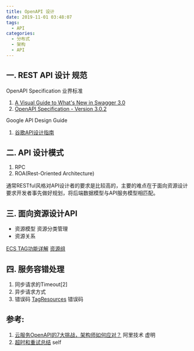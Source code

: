 ```yaml
---
title: OpenAPI 设计  
date: 2019-11-01 03:48:07
tags:
  - API
categories:
  - 分布式  
  - 架构  
  - API
---
```


<p></p>
<!-- more-->


## 一. REST API 设计 规范
OpenAPI Specification 业界标准
1. [A Visual Guide to What's New in Swagger 3.0](https://blog.readme.io/an-example-filled-guide-to-swagger-3-2/)
2. [OpenAPI Specification - Version 3.0.2](https://swagger.io/specification/)

Google API Design Guide
1. [谷歌API设计指南](https://www.bookstack.cn/read/API-design-guide/API-design-guide-README.md)

## 二. API 设计模式
1. RPC
2. ROA(Rest-Oriented Architecture)

通常RESTful风格对API设计者的要求是比较高的，主要的难点在于面向资源设计要求开发者事先做好规划，将后端数据模型与API服务模型相匹配。

## 三. 面向资源设计API
+ 资源模型
资源分类管理
+ 资源关系

[ECS TAG功能详解](https://yq.aliyun.com/articles/497936)
[资源组](https://www.alibabacloud.com/help/zh/doc-detail/54182.htm)

## 四. 服务容错处理
1. 同步请求的Timeout[2]
2. 异步请求方式
3. 错误码
[TagResources](https://help.aliyun.com/document_detail/110424.html) 错误码

## 参考:
1. [云服务OpenAPI的7大挑战，架构师如何应对？](http://mp.weixin.qq.com/s?__biz=MzIzOTU0NTQ0MA==&mid=2247491596&idx=1&sn=9df1fac5f35771dc6aa065d8fac67f2e&chksm=e92add03de5d541504f6087a5f571ca838bc8ff23a045e7b4d4513454be8c34ba9d56a20215a&scene=0&xtrack=1#rd)  阿里技术 虚明  
2. [超时和重试总结](../../../../2016/01/17/timeout/)  self